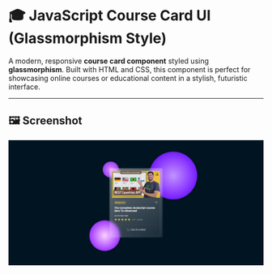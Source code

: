 # 🎓 JavaScript Course Card UI (Glassmorphism Style)

A modern, responsive **course card component** styled using **glassmorphism**. Built with HTML and CSS, this component is perfect for showcasing online courses or educational content in a stylish, futuristic interface.

---

## 🖼️ Screenshot

![Course Card Preview](./screenshot.png)  
